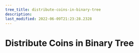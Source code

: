 ```yaml
---
tree_title: distribute-coins-in-binary-tree
description: 
last_modified: 2022-06-09T21:23:28.2328
---
```


# Distribute Coins in Binary Tree
